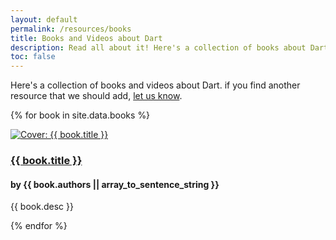 ```yaml
---
layout: default
permalink: /resources/books
title: Books and Videos about Dart
description: Read all about it! Here's a collection of books about Dart.
toc: false
---
```


Here's a collection of books and videos about Dart.
if you find another resource that we should add,
[let us know](https://github.com/dart-lang/site-www/issues).

{% for book in site.data.books %}
<div class="book">
  <div class="cover">
    <a href="{{ book.link }}" title="{{ book.title }}">
      <img src="{% asset_path 'covers/{{ book.cover }}' %}" alt="Cover: {{ book.title }}"/>
    </a>
  </div>
  <div class="details">
    <h3 class="title"><a href="{{ book.link }}" title="{{ book.title }}">{{ book.title }}</a></h3>
    <h4 class="authors">by {{ book.authors || array_to_sentence_string }}</h4>
    <p>{{ book.desc }}</p>
  </div>
</div>
{% endfor %}
